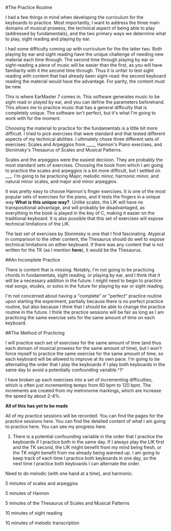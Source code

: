 #The Practice Routine

I had a few things in mind when developing the curriculum for the
keyboards to practice. Most importantly, I want to address the three
main domains of musical prowess, the technical aspect of being able to
play (addressed by fundamentals), and the two primary ways we determine
what to play, sight reading and playing by ear.

I had some difficulty coming up with curriculum for the the latter two.
Both playing by ear and sight reading have the unique challenge of
needing new material each time through. The second time through playing
by ear or sight-reading a piece of music will be easier than the first,
as you will have familiarity with it the second time through. Thus it is
unfair to test sight reading with content that had already been
sight-read: the second keyboard reading the material would have the
advantage. For parity, the content must be new.

This is where EarMaster 7 comes in. This software generates music to be
sight read or played by ear, and you can define the parameters
beforehand. This allows me to practice music that has a general
difficulty that is completely unique. The software isn't perfect, but
it's what I'm going to work with for the moment.

Choosing the material to practice for the fundamentals is a little bit
more difficult. I tried to pick exercises that were standard and that
tested different aspects of my technical abilities. I ultimately chose
three different sets of exercises: Scales and Arpeggios from \_\_\_\_,
Hannon's Piano exercises, and Slonimsky's Thesaurus of Scales and
Musical Patterns.

Scales and the arpeggios were the easiest decision. They are probably
the most standard sets of exercises. Choosing the book from which I am
going to practice the scales and arpeggios is a bit more difficult, but
I settled on \_\_\_. I'm going to be practicing Major, melodic minor,
harmonic minor, and natural minor scales, and major and minor arpeggios.

It was pretty easy to choose Hannon's finger exercises. It is one of the
most popular sets of exercises for the piano, and it tests the fingers
in a unique way **What is this unique way?**. Unlike scales, the LIK
will have no transpositional advantage, and will probably be
disadvantaged, as everything in the book is played in the key of C,
making it easier on the traditional keyboard. It is also possible that
this set of exercises will expose technical limitations of the LIK.

The last set of exercises by Slonimsky is one that I find fascinating.
Atypical in comparison to the other content, the Thesaurus should do
well to expose technical limitations on either keyboard. If there was
any content that is not written for the TK (as I mention **here**), it
would be the Thesaurus.

##An Incomplete Practice

There is content that is missing. Notably, I'm not going to be
practicing chords in fundamentals, sight reading, or playing by ear, and
I think that it will be a necessary addition in the future. I might need
to begin to practice real songs, etudes, or solos in the future for
playing by ear or sight reading.

I'm not concerned about having a "complete" or "perfect" practice
routine upon starting the experiment, partially because there is no
perfect practice routine, but also because I think that I should be able
to change the practice routine in the future. I think the practice
sessions will be fair as long as I am practicing the same exercise sets
for the same amount of time on each keyboard.

##The Method of Practicing

I will practice each set of exercises for the same amount of time (and
thus each domain of musical prowess for the same amount of time), but I
won't force myself to practice the same exercise for the same amount of
time, so each keyboard will be allowed to improve at its own pace. I'm
going to be alternating the order that I play the keyboards if I play
both keyboards in the same day to avoid a potentially confounding
variable.^1^

I have broken up each exercises into a set of incrementing difficulties,
which is often just incrementing tempo from 60 bpm to 120 bpm. The
increments are created from my metronome markings, which are increase
the speed by about 2-4%.

**All of this has yet to be made**

All of my practice sessions will be recorded. You can find the pages for
the practice sessions here. You can find the detailed content of what I
am going to practice here. You can see my progress here.

1.  There is a potential confounding variable in the order that I
    practice the keyboards if I practice both in the same day. If I
    always play the LIK first and the TK second, the LIK might benefit
    from my mind being fresh, or the TK might benefit from me already
    being warmed up. I am going to keep track of each time I practice
    both keyboards in one day, so the next time I practice both
    keyboards I can alternate the order.

Need to do melodic (with one hand at a time), and harmonic.

5 minutes of scales and arpeggios

5 minutes of Hannon

5 minutes of the Thesaurus of Scales and Musical Patterns

10 minutes of sight reading

10 minutes of melodic transcription
